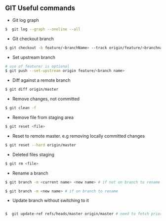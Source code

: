 ## GIT Useful commands


- Git log graph

```bash
$  git log --graph --oneline --all
```

- Git checkout branch

```bash
$ git checkout -b feature/<branchName> --track origin/feature/<branchname>
```

- Set upstream branch

```bash
# use of feature/ is optional
$ git push --set-upstream origin feature/<branch name>
```

- Diff against a remote branch

```bash
$ git diff origin/master
```

- Remove changes, not committed

```bash
$ git clean -f
```

- Remove file from staging area

```bash
$ git reset <file>
```

- Reset to remote master. e.g removing locally committed changes

```bash
$ git reset --hard origin/master
```

- Deleted files staging

```bash
$ git rm <file>
```

- Rename a branch

```bash
$ git branch -m <current name> <new name> # if not on branch to rename

$ git branch -m <new name> # if on branch to rename
```

- Update branch without switching to it

```bash

$  git update-ref refs/heads/master origin/master # need to fetch prior to this

```
